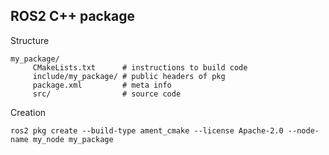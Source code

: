 ## ROS2 C++ package
Structure
```
my_package/
     CMakeLists.txt      # instructions to build code
     include/my_package/ # public headers of pkg
     package.xml         # meta info
     src/                # source code
```
Creation
```
ros2 pkg create --build-type ament_cmake --license Apache-2.0 --node-name my_node my_package

```